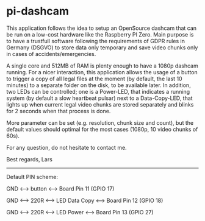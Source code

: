 # pi-dashcam

This application follows the idea to setup an OpenSource dashcam
that can be run on a low-cost hardware like the Raspberry PI Zero.
Main purpose is to have a trustfull software following the requirements
of GDPR rules in Germany (DSGVO) to store data only temporary and save
video chunks only in cases of accidents/emergencies.

A single core and 512MB of RAM is plenty enough to have a 1080p 
dashcam running.
For a nicer interaction, this application allows the usage of a button
to trigger a copy of all legal files at the moment (by default, the last
10 minutes) to a separate folder on the disk, to be available later.
In addition, two LEDs can be controlled; one is a Power-LED, that indicates
a running system (by default a slow heartbeat pulsar) next to a Data-Copy-LED,
that lights up when current legal video chunks are stored separately and blinks
for 2 seconds when that process is done.

More parameter can be set (e.g. resolution, chunk size and count), but the
default values should optimal for the most cases (1080p, 10 video chunks of 60s).

For any question, do not hesitate to contact me.

Best regards,
Lars




___________________________
Default PIN scheme:

GND <--> button <--> Board Pin 11 (GPIO 17)

GND <--> 220R <--> LED Data Copy <--> Board Pin 12 (GPIO 18)

GND <--> 220R <--> LED Power <--> Board Pin 13 (GPIO 27)